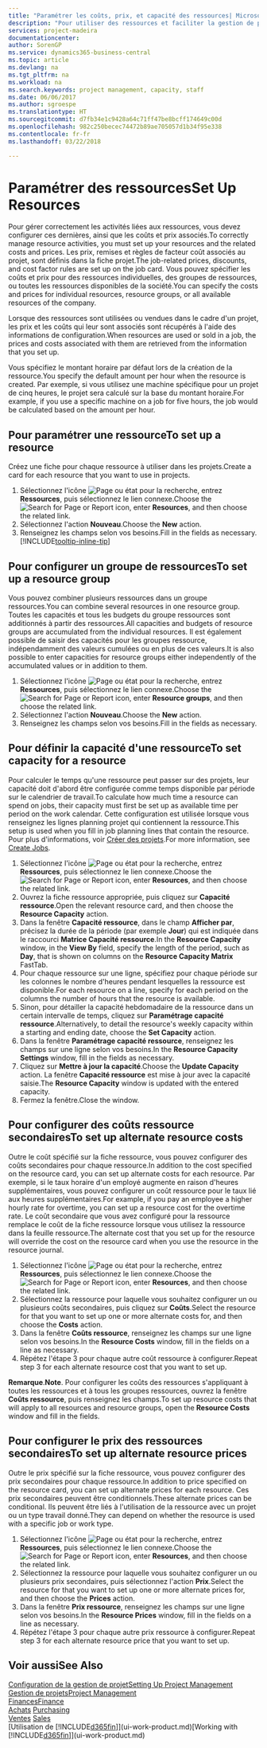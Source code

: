 ```yaml
---
title: "Paramétrer les coûts, prix, et capacité des ressources| Microsoft Docs"
description: "Pour utiliser des ressources et faciliter la gestion de projets, vous spécifiez les coûts et les prix des différents ressources ou groupes de ressources, et définissez la capacité ressource."
services: project-madeira
documentationcenter: 
author: SorenGP
ms.service: dynamics365-business-central
ms.topic: article
ms.devlang: na
ms.tgt_pltfrm: na
ms.workload: na
ms.search.keywords: project management, capacity, staff
ms.date: 06/06/2017
ms.author: sgroespe
ms.translationtype: HT
ms.sourcegitcommit: d7fb34e1c9428a64c71ff47be8bcff174649c00d
ms.openlocfilehash: 982c250becec74472b89ae705057d1b34f95e338
ms.contentlocale: fr-fr
ms.lasthandoff: 03/22/2018

---
```

# <a name="set-up-resources"></a><span data-ttu-id="1093d-103">Paramétrer des ressources</span><span class="sxs-lookup"><span data-stu-id="1093d-103">Set Up Resources</span></span>
<span data-ttu-id="1093d-104">Pour gérer correctement les activités liées aux ressources, vous devez configurer ces dernières, ainsi que les coûts et prix associés.</span><span class="sxs-lookup"><span data-stu-id="1093d-104">To correctly manage resource activities, you must set up your resources and the related costs and prices.</span></span> <span data-ttu-id="1093d-105">Les prix, remises et règles de facteur coût associés au projet, sont définis dans la fiche projet.</span><span class="sxs-lookup"><span data-stu-id="1093d-105">The job-related prices, discounts, and cost factor rules are set up on the job card.</span></span> <span data-ttu-id="1093d-106">Vous pouvez spécifier les coûts et prix pour des ressources individuelles, des groupes de ressources, ou toutes les ressources disponibles de la société.</span><span class="sxs-lookup"><span data-stu-id="1093d-106">You can specify the costs and prices for individual resources, resource groups, or all available resources of the company.</span></span>

<span data-ttu-id="1093d-107">Lorsque des ressources sont utilisées ou vendues dans le cadre d'un projet, les prix et les coûts qui leur sont associés sont récupérés à l'aide des informations de configuration.</span><span class="sxs-lookup"><span data-stu-id="1093d-107">When resources are used or sold in a job, the prices and costs associated with them are retrieved from the information that you set up.</span></span>

<span data-ttu-id="1093d-108">Vous spécifiez le montant horaire par défaut lors de la création de la ressource.</span><span class="sxs-lookup"><span data-stu-id="1093d-108">You specify the default amount per hour when the resource is created.</span></span> <span data-ttu-id="1093d-109">Par exemple, si vous utilisez une machine spécifique pour un projet de cinq heures, le projet sera calculé sur la base du montant horaire.</span><span class="sxs-lookup"><span data-stu-id="1093d-109">For example, if you use a specific machine on a job for five hours, the job would be calculated based on the amount per hour.</span></span>

## <a name="to-set-up-a-resource"></a><span data-ttu-id="1093d-110">Pour paramétrer une ressource</span><span class="sxs-lookup"><span data-stu-id="1093d-110">To set up a resource</span></span>
<span data-ttu-id="1093d-111">Créez une fiche pour chaque ressource à utiliser dans les projets.</span><span class="sxs-lookup"><span data-stu-id="1093d-111">Create a card for each resource that you want to use in projects.</span></span>

1. <span data-ttu-id="1093d-112">Sélectionnez l'icône ![Page ou état pour la recherche](media/ui-search/search_small.png "Page ou état pour la recherche"), entrez **Ressources**, puis sélectionnez le lien connexe.</span><span class="sxs-lookup"><span data-stu-id="1093d-112">Choose the ![Search for Page or Report](media/ui-search/search_small.png "Search for Page or Report icon") icon, enter **Resources**, and then choose the related link.</span></span>
2. <span data-ttu-id="1093d-113">Sélectionnez l'action **Nouveau**.</span><span class="sxs-lookup"><span data-stu-id="1093d-113">Choose the **New** action.</span></span>
3. <span data-ttu-id="1093d-114">Renseignez les champs selon vos besoins.</span><span class="sxs-lookup"><span data-stu-id="1093d-114">Fill in the fields as necessary.</span></span> [!INCLUDE[tooltip-inline-tip](includes/tooltip-inline-tip_md.md)]  

## <a name="to-set-up-a-resource-group"></a><span data-ttu-id="1093d-115">Pour configurer un groupe de ressources</span><span class="sxs-lookup"><span data-stu-id="1093d-115">To set up a resource group</span></span>
<span data-ttu-id="1093d-116">Vous pouvez combiner plusieurs ressources dans un groupe ressources.</span><span class="sxs-lookup"><span data-stu-id="1093d-116">You can combine several resources in one resource group.</span></span> <span data-ttu-id="1093d-117">Toutes les capacités et tous les budgets du groupe ressources sont additionnés à partir des ressources.</span><span class="sxs-lookup"><span data-stu-id="1093d-117">All capacities and budgets of resource groups are accumulated from the individual resources.</span></span> <span data-ttu-id="1093d-118">Il est également possible de saisir des capacités pour les groupes ressource, indépendamment des valeurs cumulées ou en plus de ces valeurs.</span><span class="sxs-lookup"><span data-stu-id="1093d-118">It is also possible to enter capacities for resource groups either independently of the accumulated values or in addition to them.</span></span>

1. <span data-ttu-id="1093d-119">Sélectionnez l'icône ![Page ou état pour la recherche](media/ui-search/search_small.png "Page ou état pour la recherche"), entrez **Ressources**, puis sélectionnez le lien connexe.</span><span class="sxs-lookup"><span data-stu-id="1093d-119">Choose the ![Search for Page or Report](media/ui-search/search_small.png "Search for Page or Report icon") icon, enter **Resource groups**, and then choose the related link.</span></span>
2. <span data-ttu-id="1093d-120">Sélectionnez l'action **Nouveau**.</span><span class="sxs-lookup"><span data-stu-id="1093d-120">Choose the **New** action.</span></span>
3. <span data-ttu-id="1093d-121">Renseignez les champs selon vos besoins.</span><span class="sxs-lookup"><span data-stu-id="1093d-121">Fill in the fields as necessary.</span></span>

## <a name="to-set-capacity-for-a-resource"></a><span data-ttu-id="1093d-122">Pour définir la capacité d'une ressource</span><span class="sxs-lookup"><span data-stu-id="1093d-122">To set capacity for a resource</span></span>
<span data-ttu-id="1093d-123">Pour calculer le temps qu'une ressource peut passer sur des projets, leur capacité doit d'abord être configurée comme temps disponible par période sur le calendrier de travail.</span><span class="sxs-lookup"><span data-stu-id="1093d-123">To calculate how much time a resource can spend on jobs, their capacity must first be set up as available time per period on the work calendar.</span></span> <span data-ttu-id="1093d-124">Cette configuration est utilisée lorsque vous renseignez les lignes planning projet qui contiennent la ressource.</span><span class="sxs-lookup"><span data-stu-id="1093d-124">This setup is used when you fill in job planning lines that contain the resource.</span></span> <span data-ttu-id="1093d-125">Pour plus d'informations, voir [Créer des projets](projects-how-create-jobs.md).</span><span class="sxs-lookup"><span data-stu-id="1093d-125">For more information, see [Create Jobs](projects-how-create-jobs.md).</span></span>

1. <span data-ttu-id="1093d-126">Sélectionnez l'icône ![Page ou état pour la recherche](media/ui-search/search_small.png "Page ou état pour la recherche"), entrez **Ressources**, puis sélectionnez le lien connexe.</span><span class="sxs-lookup"><span data-stu-id="1093d-126">Choose the ![Search for Page or Report](media/ui-search/search_small.png "Search for Page or Report icon") icon, enter **Resources**, and then choose the related link.</span></span>
2. <span data-ttu-id="1093d-127">Ouvrez la fiche ressource appropriée, puis cliquez sur **Capacité ressource**.</span><span class="sxs-lookup"><span data-stu-id="1093d-127">Open the relevant resource card, and then choose the **Resource Capacity** action.</span></span>
3. <span data-ttu-id="1093d-128">Dans la fenêtre **Capacité ressource**, dans le champ **Afficher par**, précisez la durée de la période (par exemple **Jour**) qui est indiquée dans le raccourci **Matrice Capacité ressource**.</span><span class="sxs-lookup"><span data-stu-id="1093d-128">In the **Resource Capacity** window, in the **View By** field, specify the length of the period, such as **Day**, that is shown on columns on the **Resource Capacity Matrix** FastTab.</span></span>
4. <span data-ttu-id="1093d-129">Pour chaque ressource sur une ligne, spécifiez pour chaque période sur les colonnes le nombre d'heures pendant lesquelles la ressource est disponible.</span><span class="sxs-lookup"><span data-stu-id="1093d-129">For each resource on a line, specify for each period on the columns the number of hours that the resource is available.</span></span>
5. <span data-ttu-id="1093d-130">Sinon, pour détailler la capacité hebdomadaire de la ressource dans un certain intervalle de temps, cliquez sur **Paramétrage capacité ressource**.</span><span class="sxs-lookup"><span data-stu-id="1093d-130">Alternatively, to detail the resource's weekly capacity within a starting and ending date, choose the **Set Capacity** action.</span></span>
6. <span data-ttu-id="1093d-131">Dans la fenêtre **Paramétrage capacité ressource**, renseignez les champs sur une ligne selon vos besoins.</span><span class="sxs-lookup"><span data-stu-id="1093d-131">In the **Resource Capacity Settings** window, fill in the fields as necessary.</span></span>
7. <span data-ttu-id="1093d-132">Cliquez sur **Mettre à jour la capacité**.</span><span class="sxs-lookup"><span data-stu-id="1093d-132">Choose the **Update Capacity** action.</span></span> <span data-ttu-id="1093d-133">La fenêtre **Capacité ressource** est mise à jour avec la capacité saisie.</span><span class="sxs-lookup"><span data-stu-id="1093d-133">The **Resource Capacity** window is updated with the entered capacity.</span></span>
8. <span data-ttu-id="1093d-134">Fermez la fenêtre.</span><span class="sxs-lookup"><span data-stu-id="1093d-134">Close the window.</span></span>

## <a name="to-set-up-alternate-resource-costs"></a><span data-ttu-id="1093d-135">Pour configurer des coûts ressource secondaires</span><span class="sxs-lookup"><span data-stu-id="1093d-135">To set up alternate resource costs</span></span>
<span data-ttu-id="1093d-136">Outre le coût spécifié sur la fiche ressource, vous pouvez configurer des coûts secondaires pour chaque ressource.</span><span class="sxs-lookup"><span data-stu-id="1093d-136">In addition to the cost specified on the resource card, you can set up alternate costs for each resource.</span></span> <span data-ttu-id="1093d-137">Par exemple, si le taux horaire d'un employé augmente en raison d'heures supplémentaires, vous pouvez configurer un coût ressource pour le taux lié aux heures supplémentaires.</span><span class="sxs-lookup"><span data-stu-id="1093d-137">For example, if you pay an employee a higher hourly rate for overtime, you can set up a resource cost for the overtime rate.</span></span> <span data-ttu-id="1093d-138">Le coût secondaire que vous avez configuré pour la ressource remplace le coût de la fiche ressource lorsque vous utilisez la ressource dans la feuille ressource.</span><span class="sxs-lookup"><span data-stu-id="1093d-138">The alternate cost that you set up for the resource will override the cost on the resource card when you use the resource in the resource journal.</span></span>

1. <span data-ttu-id="1093d-139">Sélectionnez l'icône ![Page ou état pour la recherche](media/ui-search/search_small.png "Page ou état pour la recherche"), entrez **Ressources**, puis sélectionnez le lien connexe.</span><span class="sxs-lookup"><span data-stu-id="1093d-139">Choose the ![Search for Page or Report](media/ui-search/search_small.png "Search for Page or Report icon") icon, enter **Resources**, and then choose the related link.</span></span>  
2. <span data-ttu-id="1093d-140">Sélectionnez la ressource pour laquelle vous souhaitez configurer un ou plusieurs coûts secondaires, puis cliquez sur **Coûts**.</span><span class="sxs-lookup"><span data-stu-id="1093d-140">Select the resource for that you want to set up one or more alternate costs for, and then choose the **Costs** action.</span></span>  
3. <span data-ttu-id="1093d-141">Dans la fenêtre **Coûts ressource**, renseignez les champs sur une ligne selon vos besoins.</span><span class="sxs-lookup"><span data-stu-id="1093d-141">In the **Resource Costs** window, fill in the fields on a line as necessary.</span></span>  
4. <span data-ttu-id="1093d-142">Répétez l'étape 3 pour chaque autre coût ressource à configurer.</span><span class="sxs-lookup"><span data-stu-id="1093d-142">Repeat step 3 for each alternate resource cost that you want to set up.</span></span>

<span data-ttu-id="1093d-143">**Remarque**.</span><span class="sxs-lookup"><span data-stu-id="1093d-143">**Note**.</span></span> <span data-ttu-id="1093d-144">Pour configurer les coûts des ressources s'appliquant à toutes les ressources et à tous les groupes ressources, ouvrez la fenêtre **Coûts ressource**, puis renseignez les champs.</span><span class="sxs-lookup"><span data-stu-id="1093d-144">To set up resource costs that will apply to all resources and resource groups, open the **Resource Costs** window and fill in the fields.</span></span>

## <a name="to-set-up-alternate-resource-prices"></a><span data-ttu-id="1093d-145">Pour configurer le prix des ressources secondaires</span><span class="sxs-lookup"><span data-stu-id="1093d-145">To set up alternate resource prices</span></span>
<span data-ttu-id="1093d-146">Outre le prix spécifié sur la fiche ressource, vous pouvez configurer des prix secondaires pour chaque ressource.</span><span class="sxs-lookup"><span data-stu-id="1093d-146">In addition to price specified on the resource card, you can set up alternate prices for each resource.</span></span> <span data-ttu-id="1093d-147">Ces prix secondaires peuvent être conditionnels.</span><span class="sxs-lookup"><span data-stu-id="1093d-147">These alternate prices can be conditional.</span></span> <span data-ttu-id="1093d-148">Ils peuvent être liés à l'utilisation de la ressource avec un projet ou un type travail donné.</span><span class="sxs-lookup"><span data-stu-id="1093d-148">They can depend on whether the resource is used with a specific job or work type.</span></span>

1. <span data-ttu-id="1093d-149">Sélectionnez l'icône ![Page ou état pour la recherche](media/ui-search/search_small.png "Page ou état pour la recherche"), entrez **Ressources**, puis sélectionnez le lien connexe.</span><span class="sxs-lookup"><span data-stu-id="1093d-149">Choose the ![Search for Page or Report](media/ui-search/search_small.png "Search for Page or Report icon") icon, enter **Resources**, and then choose the related link.</span></span>
2. <span data-ttu-id="1093d-150">Sélectionnez la ressource pour laquelle vous souhaitez configurer un ou plusieurs prix secondaires, puis sélectionnez l'action **Prix**.</span><span class="sxs-lookup"><span data-stu-id="1093d-150">Select the resource for that you want to set up one or more alternate prices for, and then choose the **Prices** action.</span></span>
3. <span data-ttu-id="1093d-151">Dans la fenêtre **Prix ressource**, renseignez les champs sur une ligne selon vos besoins.</span><span class="sxs-lookup"><span data-stu-id="1093d-151">In the **Resource Prices** window, fill in the fields on a line as necessary.</span></span>
4. <span data-ttu-id="1093d-152">Répétez l'étape 3 pour chaque autre prix ressource à configurer.</span><span class="sxs-lookup"><span data-stu-id="1093d-152">Repeat step 3 for each alternate resource price that you want to set up.</span></span>

## <a name="see-also"></a><span data-ttu-id="1093d-153">Voir aussi</span><span class="sxs-lookup"><span data-stu-id="1093d-153">See Also</span></span>
[<span data-ttu-id="1093d-154">Configuration de la gestion de projet</span><span class="sxs-lookup"><span data-stu-id="1093d-154">Setting Up Project Management</span></span>](projects-setup-projects.md)  
[<span data-ttu-id="1093d-155">Gestion de projets</span><span class="sxs-lookup"><span data-stu-id="1093d-155">Project Management</span></span>](projects-manage-projects.md)  
[<span data-ttu-id="1093d-156">Finances</span><span class="sxs-lookup"><span data-stu-id="1093d-156">Finance</span></span>](finance.md)  
<span data-ttu-id="1093d-157">[Achats](purchasing-manage-purchasing.md)       </span><span class="sxs-lookup"><span data-stu-id="1093d-157">[Purchasing](purchasing-manage-purchasing.md)       </span></span>  
<span data-ttu-id="1093d-158">[Ventes](sales-manage-sales.md)    </span><span class="sxs-lookup"><span data-stu-id="1093d-158">[Sales](sales-manage-sales.md)    </span></span>  
<span data-ttu-id="1093d-159">[Utilisation de [!INCLUDE[d365fin](includes/d365fin_md.md)]](ui-work-product.md)</span><span class="sxs-lookup"><span data-stu-id="1093d-159">[Working with [!INCLUDE[d365fin](includes/d365fin_md.md)]](ui-work-product.md)</span></span>  

